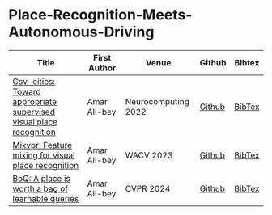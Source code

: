 # Place-Recognition-Meets-Autonomous-Driving

| Title | First Author | Venue | Github | Bibtex |
|---|---|---|---|---|
| [Gsv-cities: Toward appropriate supervised visual place recognition](https://www.sciencedirect.com/science/article/pii/S0925231222012188) | Amar Ali-bey | Neurocomputing 2022 | [Github](https://github.com/amaralibey/gsv-cities)  | [BibTex](https://scholar.googleusercontent.com/scholar.bib?q=info:kwMWt7x-XxQJ:scholar.google.com/&output=citation&scisdr=CgKLGMjYEI_og5_sV20:AAZF9b8AAAAAaCnqT22yk6mUVQNNNenMyUlLJFI&scisig=AAZF9b8AAAAAaCnqT7Ty5mjECV5DQDq_6MjS8aE&scisf=4&ct=citation&cd=-1&hl=en) |
| [Mixvpr: Feature mixing for visual place recognition](https://openaccess.thecvf.com/content/WACV2023/papers/Ali-bey_MixVPR_Feature_Mixing_for_Visual_Place_Recognition_WACV_2023_paper.pdf) | Amar Ali-bey | WACV 2023 | [Github](https://github.com/amaralibey/MixVPR)  | [BibTex](https://scholar.googleusercontent.com/scholar.bib?q=info:uPKunbfj_4IJ:scholar.google.com/&output=citation&scisdr=CgKLGMjYENXerZfomIw:AAZF9b8AAAAAaCnugIyj7slRFX_YXnbAtN0n8Ws&scisig=AAZF9b8AAAAAaCnugCjwul4myDX4L5ehpXP-IrQ&scisf=4&ct=citation&cd=-1&hl=en) |
| [BoQ: A place is worth a bag of learnable queries](https://openaccess.thecvf.com/content/CVPR2024/html/Ali-bey_BoQ_A_Place_is_Worth_a_Bag_of_Learnable_Queries_CVPR_2024_paper.html) | Amar Ali-bey | CVPR 2024 | [Github](https://github.com/amaralibey/Bag-of-Queries)  | [BibTex](https://scholar.googleusercontent.com/scholar.bib?q=info:G8CvxLsEfqQJ:scholar.google.com/&output=citation&scisdr=CgKLGMjYENXerZf2tuE:AAZF9b8AAAAAaCnwruEozkpyMeKrqx-omjmmkXM&scisig=AAZF9b8AAAAAaCnwrs4CCZOcVqYraXwNOZe33O4&scisf=4&ct=citation&cd=-1&hl=en) |
